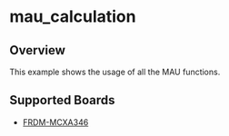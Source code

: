 # mau_calculation

## Overview
This example shows the usage of all the MAU functions.

## Supported Boards
- [FRDM-MCXA346](../../../_boards/frdmmcxa346/driver_examples/mau/calculation/example_board_readme.md)

